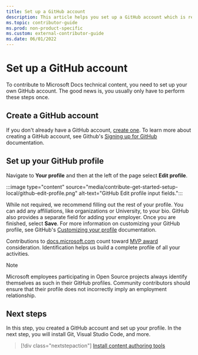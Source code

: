 ```yaml
---
title: Set up a GitHub account
description: This article helps you set up a GitHub account which is required to contribute to Microsoft Docs.
ms.topic: contributor-guide
ms.prod: non-product-specific
ms.custom: external-contributor-guide
ms.date: 06/01/2022
---
```


# Set up a GitHub account

To contribute to Microsoft Docs technical content, you need to set up your own GitHub account. The good news is, you usually only have to perform these steps once.

## Create a GitHub account

If you don't already have a GitHub account, [create one](https://github.com/signup). To learn more about creating a GitHub account, see Github's [Signing up for GitHub](https://docs.github.com/get-started/signing-up-for-github/) documentation.

## Set up your GitHub profile

Navigate to **Your profile** and then at the left of the page select **Edit profile**.

:::image type="content" source="media/contribute-get-started-setup-local/github-edit-profile.png" alt-text="GitHub Edit profile input fields.":::

While not required, we recommend filling out the rest of your profile. You can add any affiliations, like organizations or University, to your bio. GitHub also provides a separate field for adding your employer. Once you are finished, select **Save**. For more information on customizing your GitHub profile, see GitHub's [Customizing your profile](https://docs.github.com/account-and-profile/setting-up-and-managing-your-github-profile/customizing-your-profile) documentation.

Contributions to [docs.microsoft.com](https://docs.microsoft.com) count toward [MVP award](https://mvp.microsoft.com) consideration. Identification helps us build a complete profile of all your activities.

>[!NOTE]
> Microsoft employees participating in Open Source projects always identify themselves as such in their GitHub profiles. Community contributors should ensure that their profile does not incorrectly imply an employment relationship.

## Next steps

In this step, you created a GitHub account and set up your profile. In the next step, you will install Git, Visual Studio Code, and more.

> [!div class="nextstepaction"]
> [Install content authoring tools](get-started-setup-tools.md)
